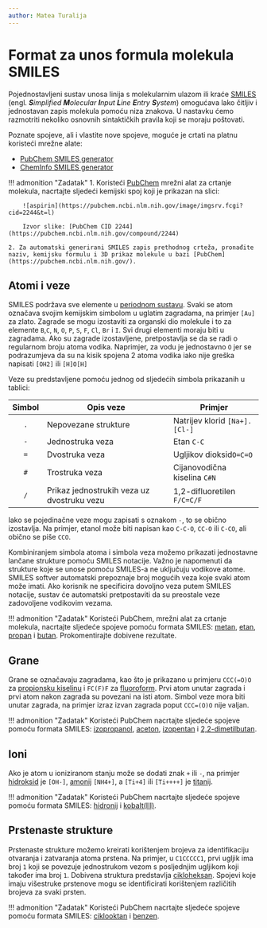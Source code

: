 ```yaml
---
author: Matea Turalija
---
```


# Format za unos formula molekula SMILES

Pojednostavljeni sustav unosa linija s molekularnim ulazom ili kraće [SMILES](https://www.daylight.com/dayhtml/doc/theory/theory.smiles.html) (engl. _**S**implified **M**olecular **I**nput **L**ine **E**ntry **S**ystem_) omogućava lako čitljiv i jednostavan zapis molekula pomoću niza znakova. U nastavku ćemo razmotriti nekoliko osnovnih sintaktičkih pravila koji se moraju poštovati.

Poznate spojeve, ali i vlastite nove spojeve, moguće je crtati na platnu koristeći mrežne alate:

- [PubChem SMILES generator](https://pubchem.ncbi.nlm.nih.gov/edit3/index.html)
- [ChemInfo SMILES generator](https://www.cheminfo.org/flavor/malaria/Utilities/SMILES_generator___checker/index.html)

!!! admonition "Zadatak"
    1. Koristeći [PubChem](https://pubchem.ncbi.nlm.nih.gov/edit3/index.html) mrežni alat za crtanje molekula, nacrtajte sljedeći kemijski spoj koji je prikazan na slici:

        ![aspirin](https://pubchem.ncbi.nlm.nih.gov/image/imgsrv.fcgi?cid=2244&t=l)

        Izvor slike: [PubChem CID 2244](https://pubchem.ncbi.nlm.nih.gov/compound/2244)

    2. Za automatski generirani SMILES zapis prethodnog crteža, pronađite naziv, kemijsku formulu i 3D prikaz molekule u bazi [PubChem](https://pubchem.ncbi.nlm.nih.gov/).

## Atomi i veze

SMILES podržava sve elemente u [periodnom sustavu](https://en.wikipedia.org/wiki/Periodic_table). Svaki se atom označava svojim kemijskim simbolom u uglatim zagradama, na primjer `[Au]` za zlato. Zagrade se mogu izostaviti za organski dio molekule i to za elemente `B`,`C`, `N`, `O`, `P`, `S`, `F`, `Cl`, `Br` i `I`. Svi drugi elementi moraju biti u zagradama. Ako su zagrade izostavljene, pretpostavlja se da se radi o regularnom broju atoma vodika. Naprimjer, za vodu je jednostavno `O` jer se podrazumjeva da su na kisik spojena 2 atoma vodika iako nije greška napisati `[OH2]` ili `[H]O[H]`

Veze su predstavljene pomoću jednog od sljedećih simbola prikazanih u tablici:

| Simbol | Opis veze | Primjer |
| :----: | --------- | ------- |
| `.` | Nepovezane strukture | Natrijev klorid `[Na+].[Cl-]` |
| `-` | Jednostruka veza | Etan `C-C` |
| `=` | Dvostruka veza | Ugljikov dioksid`O=C=O` |
| `#` | Trostruka veza | Cijanovodična kiselina `C#N` |
| `/` | Prikaz jednostrukih veza uz dvostruku vezu | 1,2-difluoretilen `F/C=C/F` |

Iako se pojedinačne veze mogu zapisati s oznakom `-`, to se obično izostavlja. Na primjer, etanol može biti napisan kao `C-C-O`, `CC-O` ili `C-CO`, ali obično se piše `CCO`.

Kombiniranjem simbola atoma i simbola veza možemo prikazati jednostavne lančane strukture pomoću SMILES notacije. Važno je napomenuti da strukture koje se unose pomoću SMILES-a ne uključuju vodikove atome. SMILES softver automatski prepoznaje broj mogućih veza koje svaki atom može imati. Ako korisnik ne specificira dovoljno veza putem SMILES notacije, sustav će automatski pretpostaviti da su preostale veze zadovoljene vodikovim vezama.

!!! admonition "Zadatak"
    Koristeći PubChem, mrežni alat za crtanje molekula, nacrtajte sljedeće spojeve pomoću formata SMILES: [metan](https://en.wikipedia.org/wiki/Methane), [etan](https://en.wikipedia.org/wiki/Ethane), [propan](https://en.wikipedia.org/wiki/Propane) i [butan](https://en.wikipedia.org/wiki/Butane). Prokomentirajte dobivene rezultate.

## Grane

Grane se označavaju zagradama, kao što je prikazano u primjeru `CCC(=O)O` za [propionsku kiselinu](https://en.wikipedia.org/wiki/Propionic_acid) i `FC(F)F` za [fluoroform](https://en.wikipedia.org/wiki/Fluoroform). Prvi atom unutar zagrada i prvi atom nakon zagrada su povezani na isti atom. Simbol veze mora biti unutar zagrada, na primjer izraz izvan zagrada poput `CCC=(O)O` nije valjan.

!!! admonition "Zadatak"
    Koristeći PubChem nacrtajte sljedeće spojeve pomoću formata SMILES: [izopropanol](https://en.wikipedia.org/wiki/Isopropyl_alcohol), [aceton](https://bs.wikipedia.org/wiki/Aceton), [izopentan](https://en.wikipedia.org/wiki/Isopentane) i [2,2-dimetilbutan](https://en.wikipedia.org/wiki/2,2-Dimethylbutane).

## Ioni

Ako je atom u ioniziranom stanju može se dodati znak `+` ili `-`, na primjer [hidroksid](https://en.wikipedia.org/wiki/Hydroxide) je `[OH-]`, [amonij](https://en.wikipedia.org/wiki/Ammonium) `[NH4+]`, a `[Ti+4]` ili `[Ti++++]` je [titanij](https://en.wikipedia.org/wiki/Titanium).

!!! admonition "Zadatak"
    Koristeći PubChem nacrtajte sljedeće spojeve pomoću formata SMILES: [hidronij](https://en.wikipedia.org/wiki/Hydronium) i [kobalt(III)](https://pubchem.ncbi.nlm.nih.gov/compound/Cobaltic-cation).

## Prstenaste strukture

Prstenaste strukture možemo kreirati korištenjem brojeva za identifikaciju otvaranja i zatvaranja atoma prstena. Na primjer, u `C1CCCCC1`, prvi ugljik ima broj `1` koji se povezuje jednostrukom vezom s posljednjim ugljikom koji također ima broj `1`. Dobivena struktura predstavlja [cikloheksan](https://en.wikipedia.org/wiki/Cyclohexane). Spojevi koje imaju višestruke prstenove mogu se identificirati korištenjem različitih brojeva za svaki prsten.

!!! admonition "Zadatak"
    Koristeći PubChem nacrtajte sljedeće spojeve pomoću formata SMILES: [ciklooktan](https://en.wikipedia.org/wiki/Cyclooctane) i [benzen](https://en.wikipedia.org/wiki/Benzene).
    
